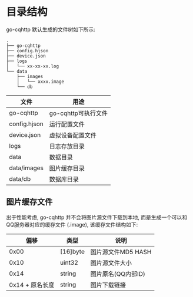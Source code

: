 # 目录结构

go-cqhttp 默认生成的文件树如下所示:

```
.
├── go-cqhttp
├── config.hjson
├── device.json
├── logs
│   └── xx-xx-xx.log
└── data
    ├── images
    │   └── xxxx.image
    └── db
```



| 文件        | 用途                |
| ----------- | ------------------- |
| go-cqhttp   | go-cqhttp可执行文件 |
| config.hjson | 运行配置文件        |
| device.json | 虚拟设备配置文件    |
| logs        | 日志存放目录        |
| data        | 数据目录            |
| data/images | 图片缓存目录        |
| data/db     | 数据库目录          |

## 图片缓存文件

出于性能考虑, go-cqhttp 并不会将图片源文件下载到本地, 而是生成一个可以和QQ服务器对应的缓存文件 (.image), 该缓存文件结构如下:

| 偏移            | 类型     | 说明               |
| --------------- | -------- | ------------------ |
| 0x00            | [16]byte | 图片源文件MD5 HASH |
| 0x10            | uint32   | 图片源文件大小     |
| 0x14            | string   | 图片原名(QQ内部ID) |
| 0x14 + 原名长度 | string   | 图片下载链接       |

